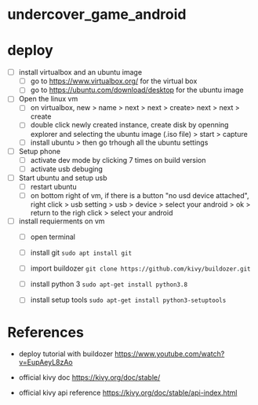 # undercover_game_android

# deploy

- [ ] install virtualbox and an ubuntu image
  - [ ] go to https://www.virtualbox.org/ for the virtual box
  - [ ] go to https://ubuntu.com/download/desktop for the ubuntu image
- [ ] Open the linux vm
  - [ ] on virtualbox, new > name > next > next > create> next > next > create
  - [ ] double click newly created instance, create disk by openning explorer and selecting the ubuntu image (.iso file) > start > capture
  - [ ]  install ubuntu > then go trhough all the ubuntu settings
- [ ] Setup phone
  - [ ] activate dev mode by clicking 7 times on build version
  - [ ] activate usb debuging
- [ ] Start ubuntu and setup usb
  - [ ] restart ubuntu
  - [ ] on bottom right of vm, if there is a button "no usd device attached", right click > usb setting > usb > device > select your android > ok > return to the righ click > select your android
- [ ] install requierments on vm
  - [ ] open terminal
  - [ ] install git `sudo apt install git`
  - [ ] import buildozer `git clone https://github.com/kivy/buildozer.git`
  - [ ] install python 3 `sudo apt-get install python3.8`
  - [ ] install setup tools `sudo apt-get install python3-setuptools`
  
 






# References

* deploy tutorial with buildozer
https://www.youtube.com/watch?v=EupAeyL8zAo

* official kivy doc
https://kivy.org/doc/stable/

* official kivy api reference
https://kivy.org/doc/stable/api-index.html
